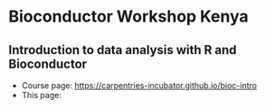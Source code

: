 # Bioconductor Workshop Kenya

## Introduction to data analysis with R and Bioconductor 

- Course page: https://carpentries-incubator.github.io/bioc-intro
- This page: 
